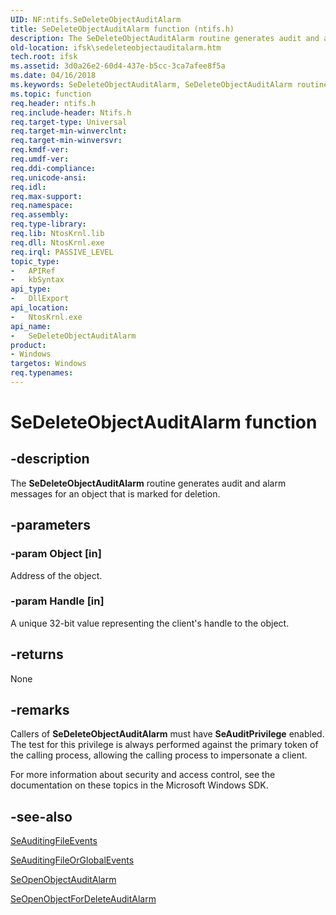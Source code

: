 ```yaml
---
UID: NF:ntifs.SeDeleteObjectAuditAlarm
title: SeDeleteObjectAuditAlarm function (ntifs.h)
description: The SeDeleteObjectAuditAlarm routine generates audit and alarm messages for an object that is marked for deletion.
old-location: ifsk\sedeleteobjectauditalarm.htm
tech.root: ifsk
ms.assetid: 3d0a26e2-60d4-437e-b5cc-3ca7afee8f5a
ms.date: 04/16/2018
ms.keywords: SeDeleteObjectAuditAlarm, SeDeleteObjectAuditAlarm routine [Installable File System Drivers], ifsk.sedeleteobjectauditalarm, ntifs/SeDeleteObjectAuditAlarm, seref_eb1715b3-9c8b-4848-8cc8-3809d0d35d9e.xml
ms.topic: function
req.header: ntifs.h
req.include-header: Ntifs.h
req.target-type: Universal
req.target-min-winverclnt: 
req.target-min-winversvr: 
req.kmdf-ver: 
req.umdf-ver: 
req.ddi-compliance: 
req.unicode-ansi: 
req.idl: 
req.max-support: 
req.namespace: 
req.assembly: 
req.type-library: 
req.lib: NtosKrnl.lib
req.dll: NtosKrnl.exe
req.irql: PASSIVE_LEVEL
topic_type:
-	APIRef
-	kbSyntax
api_type:
-	DllExport
api_location:
-	NtosKrnl.exe
api_name:
-	SeDeleteObjectAuditAlarm
product:
- Windows
targetos: Windows
req.typenames: 
---
```


# SeDeleteObjectAuditAlarm function


## -description


The <b>SeDeleteObjectAuditAlarm</b> routine generates audit and alarm messages for an object that is marked for deletion.


## -parameters




### -param Object [in]

Address of the object.


### -param Handle [in]

A unique 32-bit value representing the client's handle to the object. 


## -returns



None




## -remarks



Callers of <b>SeDeleteObjectAuditAlarm</b> must have <b>SeAuditPrivilege</b> enabled. The test for this privilege is always performed against the primary token of the calling process, allowing the calling process to impersonate a client. 

For more information about security and access control, see the documentation on these topics in the Microsoft Windows SDK.




## -see-also




<a href="https://msdn.microsoft.com/library/windows/hardware/ff554770">SeAuditingFileEvents</a>



<a href="https://msdn.microsoft.com/library/windows/hardware/ff554778">SeAuditingFileOrGlobalEvents</a>



<a href="https://msdn.microsoft.com/library/windows/hardware/ff556682">SeOpenObjectAuditAlarm</a>



<a href="https://msdn.microsoft.com/library/windows/hardware/ff556685">SeOpenObjectForDeleteAuditAlarm</a>
 

 

